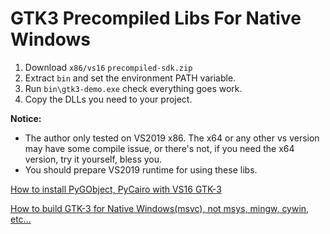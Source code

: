 GTK3 Precompiled Libs For Native Windows
=============================

1. Download `x86/vs16` `precompiled-sdk.zip`
2. Extract `bin` and set the environment PATH variable.
3. Run `bin\gtk3-demo.exe` check everything goes work.
4. Copy the DLLs you need to your project.

**Notice:**

* The author only tested on VS2019 x86. The x64 or any other vs version may have some compile issue, or there's not, if you need the x64 version, try it yourself, bless you. 
* You should prepare VS2019 runtime for using these libs.

  

[How to install PyGObject, PyCairo with VS16 GTK-3](how_to_install_pygobject_pycairo.md)

[How to build GTK-3 for Native Windows(msvc), not msys, mingw, cywin, etc...](how_to_build_vs16_gtk3_libs.md)